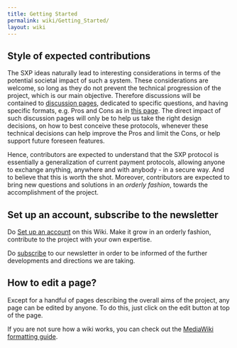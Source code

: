 ```yaml
---
title: Getting Started
permalink: wiki/Getting_Started/
layout: wiki
---
```


Style of expected contributions
-------------------------------

The SXP ideas naturally lead to interesting considerations in terms of
the potential societal impact of such a system. These considerations are
welcome, so long as they do not prevent the technical progression of the
project, which is our main objective. Therefore discussions will be
contained to [discussion pages](/wiki/Category%3ADiscussion_Pages "wikilink"),
dedicated to specific questions, and having specific formats, e.g. Pros
and Cons as in [this page](/wiki/Exclusive_Money_Based_Economy "wikilink").
The direct impact of such discussion pages will only be to help us take
the right design decisions, on how to best conceive these protocols,
whenever these technical decisions can help improve the Pros and limit
the Cons, or help support future foreseen features.

Hence, contributors are expected to understand that the SXP protocol is
essentially a generalization of current payment protocols, allowing
anyone to exchange anything, anywhere and with anybody - in a secure
way. And to believe that this is worth the shot. Moreover, contributors
are expected to bring new questions and solutions in an *orderly
fashion*, towards the accomplishment of the project.

Set up an account, subscribe to the newsletter
----------------------------------------------

Do [Set up an account](/wiki/Special:UserLogin "wikilink") on this Wiki. Make
it grow in an orderly fashion, contribute to the project with your own
expertise.

Do
[subscribe](http://secure-exchange-protocols.org/newsletters/?p=subscribe)
to our newsletter in order to be informed of the further developments
and directions we are taking.

How to edit a page?
-------------------

Except for a handful of pages describing the overall aims of the
project, any page can be edited by anyone. To do this, just click on the
edit button at top of the page.

If you are not sure how a wiki works, you can check out the [ MediaWiki
formatting
guide](http://www.mediawiki.org/wiki/Help:Formatting "wikilink").
